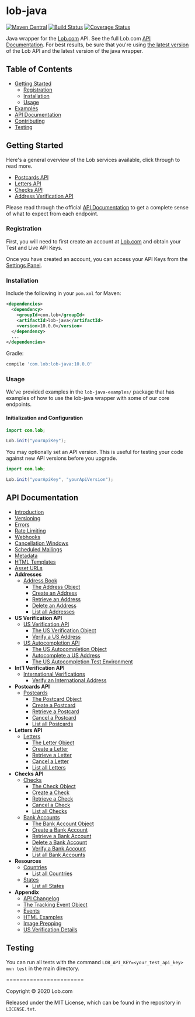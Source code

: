 # lob-java

[![Maven Central](https://img.shields.io/maven-central/v/com.lob/lob-java.svg)](https://search.maven.org/#search%7Cga%7C1%7Cg%3A%22com.lob%22%20AND%20a%3A%22lob-java%22)
[![Build Status](https://secure.travis-ci.org/lob/lob-java.svg)](https://travis-ci.org/lob/lob-java)
[![Coverage Status](https://coveralls.io/repos/lob/lob-java/badge.svg?branch=master)](https://coveralls.io/r/lob/lob-java)

Java wrapper for the [Lob.com](https://lob.com) API. See the full Lob.com [API Documentation](https://lob.com/docs/java).  For best results, be sure that you're using [the latest version](https://lob.com/docs/java#version) of the Lob API and the latest version of the java wrapper.

## Table of Contents

- [Getting Started](#getting-started)
  - [Registration](#registration)
  - [Installation](#installation)
  - [Usage](#usage)
- [Examples](#examples)
- [API Documentation](#api-documentation)
- [Contributing](#contributing)
- [Testing](#testing)

## Getting Started

Here's a general overview of the Lob services available, click through to read more.

- [Postcards API](https://lob.com/products/print-mail/postcards)
- [Letters API](https://lob.com/products/print-mail/letters)
- [Checks API](https://lob.com/products/print-mail/checks)
- [Address Verification API](https://lob.com/products/address-verification)

Please read through the official [API Documentation](#api-documentation) to get a complete sense of what to expect from each endpoint.

### Registration

First, you will need to first create an account at [Lob.com](https://dashboard.lob.com/#/register) and obtain your Test and Live API Keys.

Once you have created an account, you can access your API Keys from the [Settings Panel](https://dashboard.lob.com/#/settings).

### Installation

Include the following in your `pom.xml` for Maven:

```xml
<dependencies>
  <dependency>
    <groupId>com.lob</groupId>
    <artifactId>lob-java</artifactId>
    <version>10.0.0</version>
  </dependency>
  ...
</dependencies>
```

Gradle:

```groovy
compile 'com.lob:lob-java:10.0.0'
```

### Usage

We've provided examples in the `lob-java-examples/` package that has examples of how to use the lob-java wrapper with some of our core endpoints.

#### Initialization and Configuration
```java
import com.lob;

Lob.init("yourApiKey");
```

You may optionally set an API version. This is useful for testing your code against new API versions before you upgrade.
```java
import com.lob;

Lob.init("yourApiKey", "yourApiVersion");
```

## API Documentation

- [Introduction](https://lob.com/docs/java#introduction)
- [Versioning](https://lob.com/docs/java#version)
- [Errors](https://lob.com/docs/java#errors)
- [Rate Limiting](https://lob.com/docs/java#rate-limits)
- [Webhooks](https://lob.com/docs/java#webhooks)
- [Cancellation Windows](https://lob.com/docs/java#cancellation)
- [Scheduled Mailings](https://lob.com/docs/java#scheduled)
- [Metadata](https://lob.com/docs/java#metadata)
- [HTML Templates](https://lob.com/docs/java#templates)
- [Asset URLs](https://lob.com/docs/java#urls)
- **Addresses**
  - [Address Book](https://lob.com/docs/java#addresses)
    - [The Address Object](https://lob.com/docs/java#addresses_object)
    - [Create an Address](https://lob.com/docs/java#addresses_create)
    - [Retrieve an Address](https://lob.com/docs/java#addresses_retrieve)
    - [Delete an Address](https://lob.com/docs/java#addresses_delete)
    - [List all Addresses](https://lob.com/docs/java#addresses_list)
- **US Verification API**
  - [US Verification API](https://lob.com/docs/java#us_verifications)
    - [The US Verification Object](https://lob.com/docs/java#us_verifications_object)
    - [Verify a US Address](https://lob.com/docs/java#us_verifications_create)
  - [US Autocompletion API](https://lob.com/docs/java#us_autocompletions)
    - [The US Autocompletion Object](https://lob.com/docs/java#us_autocompletions_object)
    - [Autocomplete a US Address](https://lob.com/docs/java#us_autocompletions_create)
    - [The US Autocompletion Test Environment](https://lob.com/docs/java#us-autocompletions-test-environment)
- **Int'l Verification API**
  - [International Verifications](https://lob.com/docs/java#intl_verifications)
    - [Verify an International Address](https://lob.com/docs/java#intl_verifications_create)
- **Postcards API**
  - [Postcards](https://lob.com/docs/java#postcards)
    - [The Postcard Object](https://lob.com/docs/java#postcards_object)
    - [Create a Postcard](https://lob.com/docs/java#postcards_create)
    - [Retrieve a Postcard](https://lob.com/docs/java#postcards_retrieve)
    - [Cancel a Postcard](https://lob.com/docs/java#postcards_delete)
    - [List all Postcards](https://lob.com/docs/java#postcards_list)
- **Letters API**
  - [Letters](https://lob.com/docs/java#letters)
    - [The Letter Object](https://lob.com/docs/java#letters_object)
    - [Create a Letter](https://lob.com/docs/java#letters_create)
    - [Retrieve a Letter](https://lob.com/docs/java#letters_retrieve)
    - [Cancel a Letter](https://lob.com/docs/java#letters_delete)
    - [List all Letters](https://lob.com/docs/java#letters_list)
- **Checks API**
  - [Checks](https://lob.com/docs/java#checks)
    - [The Check Object](https://lob.com/docs/java#checks_object)
    - [Create a Check](https://lob.com/docs/java#checks_create)
    - [Retrieve a Check](https://lob.com/docs/java#checks_retrieve)
    - [Cancel a Check](https://lob.com/docs/java#checks_delete)
    - [List all Checks](https://lob.com/docs/java#checks_list)
  - [Bank Accounts](https://lob.com/docs/java#bank-accounts)
    - [The Bank Account Object](https://lob.com/docs/java#bankaccounts_object)
    - [Create a Bank Account](https://lob.com/docs/java#bankaccounts_create)
    - [Retrieve a Bank Account](https://lob.com/docs/java#bankaccounts_retrieve)
    - [Delete a Bank Account](https://lob.com/docs/java#bankaccounts_delete)
    - [Verify a Bank Account](https://lob.com/docs/java#bankaccounts_verify)
    - [List all Bank Accounts](https://lob.com/docs/java#bankaccounts_list)
- **Resources**
  - [Countries](https://lob.com/docs/java#countries)
    - [List all Countries](https://lob.com/docs/java#countries_list)
  - [States](https://lob.com/docs/java#states)
    - [List all States](https://lob.com/docs/java#states_list)
- **Appendix**
  - [API Changelog](https://lob.com/docs/java#changelog)
  - [The Tracking Event Object](https://lob.com/docs/java#tracking_event_object)
  - [Events](https://lob.com/docs/java#events)
  - [HTML Examples](https://lob.com/docs/java#html-examples)
  - [Image Prepping](https://lob.com/docs/java#prepping)
  - [US Verification Details](https://lob.com/docs/java#us_verification_details)


## Testing

You can run all tests with the command `LOB_API_KEY=<your_test_api_key> mvn test` in the main directory.

=======================

Copyright &copy; 2020 Lob.com

Released under the MIT License, which can be found in the repository in `LICENSE.txt`.
